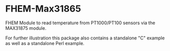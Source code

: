 # FHEM-Max31865

FHEM Module to read temperature from PT1000/PT100 sensors via the MAX31875 module.

For further illustration this package also contains a standalone "C" example as well as a standalone Perl example.
